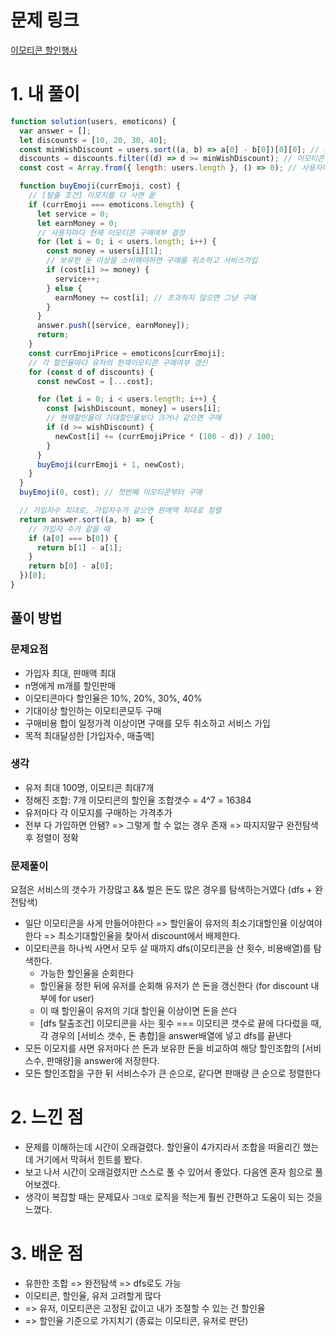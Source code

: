# 문제 링크

[이모티콘 할인행사](https://school.programmers.co.kr/learn/courses/30/lessons/150368)

# 1. 내 풀이

```js
function solution(users, emoticons) {
  var answer = [];
  let discounts = [10, 20, 30, 40];
  const minWishDiscount = users.sort((a, b) => a[0] - b[0])[0][0]; // 모든 유저의 최소기대할인율
  discounts = discounts.filter((d) => d >= minWishDiscount); // 이모티콘 할인율은 유저의 최소 기대할인율보다 커야함 (최소 20%이상인데, 이모티콘이 10%할인하면 구매자없음)
  const cost = Array.from({ length: users.length }, () => 0); // 사용자마다 총구매가격

  function buyEmoji(currEmoji, cost) {
    // [탈출 조건] 이모지를 다 사면 끝
    if (currEmoji === emoticons.length) {
      let service = 0;
      let earnMoney = 0;
      // 사용자마다 현재 이모티콘 구매여부 결정
      for (let i = 0; i < users.length; i++) {
        const money = users[i][1];
        // 보유한 돈 이상을 소비해야하면 구매를 취소하고 서비스가입
        if (cost[i] >= money) {
          service++;
        } else {
          earnMoney += cost[i]; // 초과하지 않으면 그냥 구매
        }
      }
      answer.push([service, earnMoney]);
      return;
    }
    const currEmojiPrice = emoticons[currEmoji];
    // 각 할인율마다 유저의 현재이모티콘 구매여부 갱신
    for (const d of discounts) {
      const newCost = [...cost];

      for (let i = 0; i < users.length; i++) {
        const [wishDiscount, money] = users[i];
        // 현재할인율이 기대할인율보다 크거나 같으면 구매
        if (d >= wishDiscount) {
          newCost[i] += (currEmojiPrice * (100 - d)) / 100;
        }
      }
      buyEmoji(currEmoji + 1, newCost);
    }
  }
  buyEmoji(0, cost); // 첫번째 이모티콘부터 구매

  // 가입자수 최대로, 가입자수가 같으면 판매액 최대로 정렬
  return answer.sort((a, b) => {
    // 가입자 수가 같을 때
    if (a[0] === b[0]) {
      return b[1] - a[1];
    }
    return b[0] - a[0];
  })[0];
}
```

## 풀이 방법

### 문제요점

- 가입자 최대, 판매액 최대
- n명에게 m개를 할인판매
- 이모티콘마다 할인율은 10%, 20%, 30%, 40%
- 기대이상 할인하는 이모티콘모두 구매
- 구매비용 합이 일정가격 이상이면 구매를 모두 취소하고 서비스 가입
- 목적 최대달성한 [가입자수, 매출액]

### 생각

- 유저 최대 100명, 이모티콘 최대7개
- 정해진 조합: 7개 이모티콘의 할인율 조합갯수 = 4^7 = 16384
- 유저마다 각 이모지를 구매하는 가격추가
- 전부 다 가입하면 안됌? => 그렇게 할 수 없는 경우 존재 => 따지지말구 완전탐색 후 정렬이 정확

### 문제풀이

요점은 서비스의 갯수가 가장많고 && 벌은 돈도 많은 경우를 탐색하는거였다
(dfs + 완전탐색)

- 일단 이모티콘을 사게 만들어야한다 => 할인율이 유저의 최소기대할인율 이상여야한다 => 최소기대할인율을 찾아서 discount에서 배제한다.
- 이모티콘을 하나씩 사면서 모두 살 때까지 dfs(이모티콘을 산 횟수, 비용배열)를 탐색한다.
  - 가능한 할인율을 순회한다
  - 할인율을 정한 뒤에 유저를 순회해 유저가 쓴 돈을 갱신한다 (for discount 내부에 for user)
  - 이 때 할인율이 유저의 기대 할인율 이상이면 돈을 쓴다
  - [dfs 탈출조건] 이모티콘을 사는 횟수 === 이모티콘 갯수로 끝에 다다렀을 때, 각 경우의 [서비스 갯수, 돈 총합]을 answer배열에 넣고 dfs를 끝낸다
- 모든 이모지를 사면 유저마다 쓴 돈과 보유한 돈을 비교하여 해당 할인조합의 [서비스수, 판매량]을 answer에 저장한다.
- 모든 할인조합을 구한 뒤 서비스수가 큰 순으로, 같다면 판매량 큰 순으로 정렬한다

# 2. 느낀 점

- 문제를 이해하는데 시간이 오래걸렸다. 할인율이 4가지라서 조합을 떠올리긴 했는데 거기에서 막혀서 힌트를 봤다.
- 보고 나서 시간이 오래걸렸지만 스스로 풀 수 있어서 좋았다. 다음엔 혼자 힘으로 풀어보겠다.
- 생각이 복잡할 때는 문제묘사 `그대로` 로직을 적는게 훨씬 간편하고 도움이 되는 것을 느꼈다.

# 3. 배운 점

- 유한한 조합 => 완전탐색 => dfs로도 가능
- 이모티콘, 할인율, 유저 고려할게 많다
- => 유저, 이모티콘은 고정된 값이고 내가 조절할 수 있는 건 할인율
- => 할인율 기준으로 가지치기 (종료는 이모티콘, 유저로 판단)
